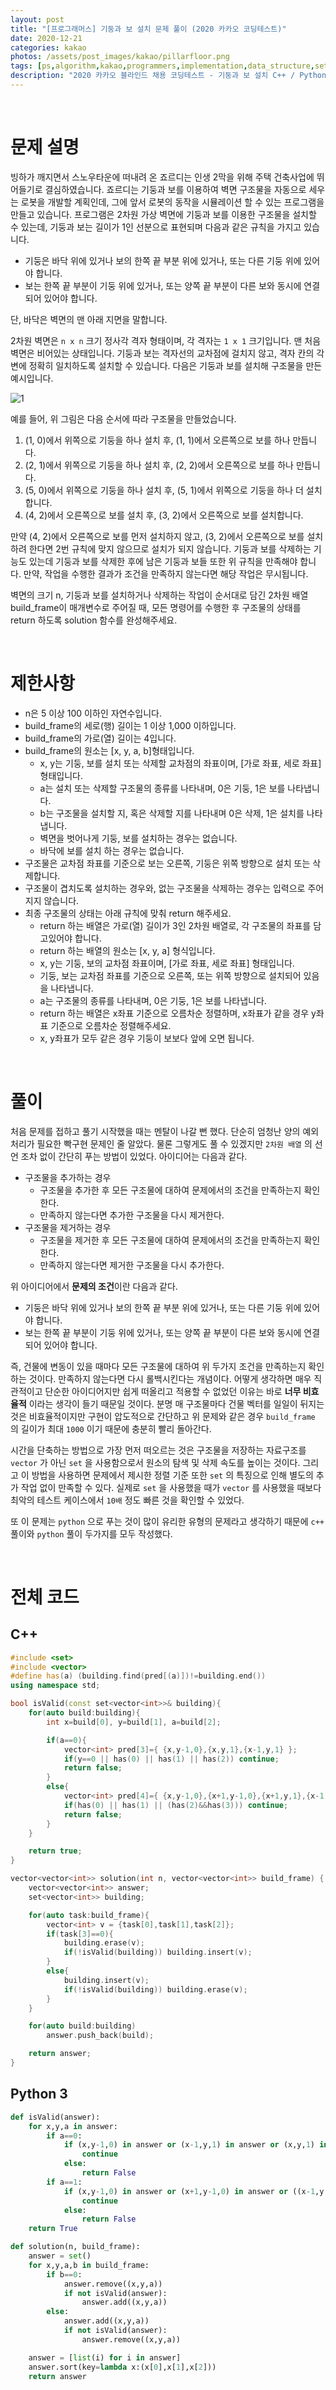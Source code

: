 ```yaml
---
layout: post
title: "[프로그래머스] 기둥과 보 설치 문제 풀이 (2020 카카오 코딩테스트)"
date: 2020-12-21
categories: kakao
photos: /assets/post_images/kakao/pillarfloor.png
tags: [ps,algorithm,kakao,programmers,implementation,data_structure,set,c++,python]
description: "2020 카카오 블라인드 채용 코딩테스트 - 기둥과 보 설치 C++ / Python 간단 풀이 (프로그래머스)"
---
```


<br>

# 문제 설명

빙하가 깨지면서 스노우타운에 떠내려 온 죠르디는 인생 2막을 위해 주택 건축사업에 뛰어들기로 결심하였습니다. 죠르디는 기둥과 보를 이용하여 벽면 구조물을 자동으로 세우는 로봇을 개발할 계획인데, 그에 앞서 로봇의 동작을 시뮬레이션 할 수 있는 프로그램을 만들고 있습니다.
프로그램은 2차원 가상 벽면에 기둥과 보를 이용한 구조물을 설치할 수 있는데, 기둥과 보는 길이가 1인 선분으로 표현되며 다음과 같은 규칙을 가지고 있습니다.

- 기둥은 바닥 위에 있거나 보의 한쪽 끝 부분 위에 있거나, 또는 다른 기둥 위에 있어야 합니다.
- 보는 한쪽 끝 부분이 기둥 위에 있거나, 또는 양쪽 끝 부분이 다른 보와 동시에 연결되어 있어야 합니다.
  
단, 바닥은 벽면의 맨 아래 지면을 말합니다.

2차원 벽면은 `n x n` 크기 정사각 격자 형태이며, 각 격자는 `1 x 1` 크기입니다. 맨 처음 벽면은 비어있는 상태입니다. 기둥과 보는 격자선의 교차점에 걸치지 않고, 격자 칸의 각 변에 정확히 일치하도록 설치할 수 있습니다. 다음은 기둥과 보를 설치해 구조물을 만든 예시입니다.

![1](https://grepp-programmers.s3.amazonaws.com/files/production/c453630fa0/834b86e5-6fd0-4d3c-8023-7f853ea4301f.jpg)

예를 들어, 위 그림은 다음 순서에 따라 구조물을 만들었습니다.

1. (1, 0)에서 위쪽으로 기둥을 하나 설치 후, (1, 1)에서 오른쪽으로 보를 하나 만듭니다.
2. (2, 1)에서 위쪽으로 기둥을 하나 설치 후, (2, 2)에서 오른쪽으로 보를 하나 만듭니다.
3. (5, 0)에서 위쪽으로 기둥을 하나 설치 후, (5, 1)에서 위쪽으로 기둥을 하나 더 설치합니다.
4. (4, 2)에서 오른쪽으로 보를 설치 후, (3, 2)에서 오른쪽으로 보를 설치합니다.

만약 (4, 2)에서 오른쪽으로 보를 먼저 설치하지 않고, (3, 2)에서 오른쪽으로 보를 설치하려 한다면 2번 규칙에 맞지 않으므로 설치가 되지 않습니다. 기둥과 보를 삭제하는 기능도 있는데 기둥과 보를 삭제한 후에 남은 기둥과 보들 또한 위 규칙을 만족해야 합니다. 만약, 작업을 수행한 결과가 조건을 만족하지 않는다면 해당 작업은 무시됩니다.

벽면의 크기 n, 기둥과 보를 설치하거나 삭제하는 작업이 순서대로 담긴 2차원 배열 build_frame이 매개변수로 주어질 때, 모든 명령어를 수행한 후 구조물의 상태를 return 하도록 solution 함수를 완성해주세요.

<br>

# 제한사항

- n은 5 이상 100 이하인 자연수입니다.
- build_frame의 세로(행) 길이는 1 이상 1,000 이하입니다.
- build_frame의 가로(열) 길이는 4입니다.
- build_frame의 원소는 [x, y, a, b]형태입니다.
    - x, y는 기둥, 보를 설치 또는 삭제할 교차점의 좌표이며, [가로 좌표, 세로 좌표] 형태입니다.
    - a는 설치 또는 삭제할 구조물의 종류를 나타내며, 0은 기둥, 1은 보를 나타냅니다.
    - b는 구조물을 설치할 지, 혹은 삭제할 지를 나타내며 0은 삭제, 1은 설치를 나타냅니다.
    - 벽면을 벗어나게 기둥, 보를 설치하는 경우는 없습니다.
    - 바닥에 보를 설치 하는 경우는 없습니다.
- 구조물은 교차점 좌표를 기준으로 보는 오른쪽, 기둥은 위쪽 방향으로 설치 또는 삭제합니다.
- 구조물이 겹치도록 설치하는 경우와, 없는 구조물을 삭제하는 경우는 입력으로 주어지지 않습니다.
- 최종 구조물의 상태는 아래 규칙에 맞춰 return 해주세요.
    - return 하는 배열은 가로(열) 길이가 3인 2차원 배열로, 각 구조물의 좌표를 담고있어야 합니다.
    - return 하는 배열의 원소는 [x, y, a] 형식입니다.
    - x, y는 기둥, 보의 교차점 좌표이며, [가로 좌표, 세로 좌표] 형태입니다.
    - 기둥, 보는 교차점 좌표를 기준으로 오른쪽, 또는 위쪽 방향으로 설치되어 있음을 나타냅니다.
    - a는 구조물의 종류를 나타내며, 0은 기둥, 1은 보를 나타냅니다.
    - return 하는 배열은 x좌표 기준으로 오름차순 정렬하며, x좌표가 같을 경우 y좌표 기준으로 오름차순 정렬해주세요.
    - x, y좌표가 모두 같은 경우 기둥이 보보다 앞에 오면 됩니다.

<br>

# 풀이

처음 문제를 접하고 풀기 시작했을 때는 멘탈이 나갈 뻔 했다. 단순히 엄청난 양의 예외 처리가 필요한 빡구현 문제인 줄 알았다. 물론 그렇게도 풀 수 있겠지만 `2차원 배열` 의 선언 조차 없이 간단히 푸는 방법이 있었다. 아이디어는 다음과 같다.

- 구조물을 추가하는 경우
    - 구조물을 추가한 후 모든 구조물에 대하여 문제에서의 조건을 만족하는지 확인한다.
    - 만족하지 않는다면 추가한 구조물을 다시 제거한다.
- 구조물을 제거하는 경우
    - 구조물을 제거한 후 모든 구조물에 대하여 문제에서의 조건을 만족하는지 확인한다.
    - 만족하지 않는다면 제거한 구조물을 다시 추가한다.

위 아이디어에서 **문제의 조건**이란 다음과 같다.

- 기둥은 바닥 위에 있거나 보의 한쪽 끝 부분 위에 있거나, 또는 다른 기둥 위에 있어야 합니다.
- 보는 한쪽 끝 부분이 기둥 위에 있거나, 또는 양쪽 끝 부분이 다른 보와 동시에 연결되어 있어야 합니다.

즉, 건물에 변동이 있을 때마다 모든 구조물에 대하여 위 두가지 조건을 만족하는지 확인하는 것이다. 만족하지 않는다면 다시 롤백시킨다는 개념이다. 어떻게 생각하면 매우 직관적이고 단순한 아이디어지만 쉽게 떠올리고 적용할 수 없었던 이유는 바로 **너무 비효율적** 이라는 생각이 들기 때문일 것이다. 분명 매 구조물마다 건물 벡터를 일일이 뒤지는 것은 비효율적이지만 구현이 압도적으로 간단하고 위 문제와 같은 경우 `build_frame` 의 길이가 최대 `1000` 이기 때문에 충분히 빨리 돌아간다.

시간을 단축하는 방법으로 가장 먼저 떠오르는 것은 구조물을 저장하는 자료구조를 `vector` 가 아닌 `set` 을 사용함으로서 원소의 탐색 및 삭제 속도를 높이는 것이다. 그리고 이 방법을 사용하면 문제에서 제시한 정렬 기준 또한 `set` 의 특징으로 인해 별도의 추가 작업 없이 만족할 수 있다. 실제로 `set` 을 사용했을 때가 `vector` 를 사용했을 때보다 최악의 테스트 케이스에서 `10배` 정도 빠른 것을 확인할 수 있었다.

또 이 문제는 `python` 으로 푸는 것이 많이 유리한 유형의 문제라고 생각하기 때문에 `c++` 풀이와 `python` 풀이 두가지를 모두 작성했다.

<br>

# 전체 코드

## C++

```c++
#include <set>
#include <vector>
#define has(a) (building.find(pred[(a)])!=building.end())
using namespace std;

bool isValid(const set<vector<int>>& building){
	for(auto build:building){
		int x=build[0], y=build[1], a=build[2];

		if(a==0){
			vector<int> pred[3]={ {x,y-1,0},{x,y,1},{x-1,y,1} };
			if(y==0 || has(0) || has(1) || has(2)) continue;
			return false;
		}
		else{
			vector<int> pred[4]={ {x,y-1,0},{x+1,y-1,0},{x+1,y,1},{x-1,y,1} };
			if(has(0) || has(1) || (has(2)&&has(3))) continue;
			return false;
		}
	}

	return true;
}

vector<vector<int>> solution(int n, vector<vector<int>> build_frame) {
	vector<vector<int>> answer;
    set<vector<int>> building;

	for(auto task:build_frame){
		vector<int> v = {task[0],task[1],task[2]};
		if(task[3]==0){
			building.erase(v);
			if(!isValid(building)) building.insert(v);
		}
		else{
			building.insert(v);
			if(!isValid(building)) building.erase(v);
		}
	}

	for(auto build:building)
		answer.push_back(build);

    return answer;
}
```

## Python 3

```python
def isValid(answer):
    for x,y,a in answer:
        if a==0:
            if (x,y-1,0) in answer or (x-1,y,1) in answer or (x,y,1) in answer or y==0:
                continue
            else:
                return False
        if a==1:
            if (x,y-1,0) in answer or (x+1,y-1,0) in answer or ((x-1,y,1) in answer and (x+1,y,1) in answer):
                continue
            else:
                return False
    return True

def solution(n, build_frame):
    answer = set()
    for x,y,a,b in build_frame:
        if b==0:
            answer.remove((x,y,a))
            if not isValid(answer):
                answer.add((x,y,a))
        else:
            answer.add((x,y,a))
            if not isValid(answer):
                answer.remove((x,y,a))

    answer = [list(i) for i in answer]
    answer.sort(key=lambda x:(x[0],x[1],x[2]))
    return answer
```



